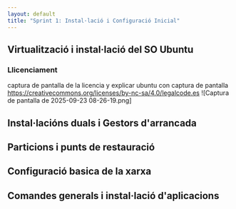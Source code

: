 ```yaml
---
layout: default
title: "Sprint 1: Instal·lació i Configuració Inicial"
---
```


## Virtualització i instal·lació del SO Ubuntu
### Llicenciament
captura de pantalla de la licencia y explicar ubuntu con captura de pantalla
 https://creativecommons.org/licenses/by-nc-sa/4.0/legalcode.es
 ![Captura de pantalla de 2025-09-23 08-26-19.png]
## Instal·lacións duals i Gestors d'arrancada
## Particions i punts de restauració
## Configuració basica de la xarxa
## Comandes generals i instal·lació d'aplicacions


